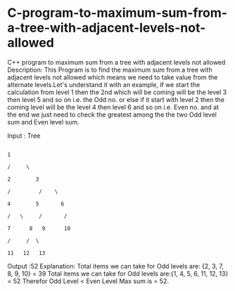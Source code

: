 # C-program-to-maximum-sum-from-a-tree-with-adjacent-levels-not-allowed
C++ program to maximum sum from a tree with adjacent levels not allowed
Description:
This Program is to find the maximum sum from a tree with adjacent levels not allowed which means we need to take value from the alternate levels.Let's understand it with an example, if we start the calculation from level 1 then the 2nd which will be coming will be the level 3 then level 5 and so on i.e. the Odd no. or else if it start with level 2 then the coming level will be the level 4 then level 6 and so on i.e. Even no. and at the end we just need to check the greatest among the the two Odd level sum and Even level sum.

Input : Tree

                                                                                                1
                                                                                              /     \
                                                                                            2        3
                                                                                          /         /    \
                                                                                         4        5       6
                                                                                       /   \     /       /  
                                                                                     7      8   9      10 
                                                                                   /     /  \
                                                                                  11   12   13 
Output :52
Explanation: Total items we can take for Odd levels are: {2, 3, 7, 8, 9, 10} = 39
Total items we can take for Odd levels are:{1, 4, 5, 6, 11, 12, 13} = 52 
Therefor Odd Level < Even Level
Max sum is = 52.
